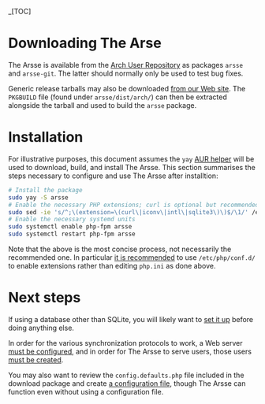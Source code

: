 _[TOC]

# Downloading The Arse

The Arsse is available from the [Arch User Repository](https://aur.archlinux.org/) as packages `arsse` and `arsse-git`. The latter should normally only be used to test bug fixes.

Generic release tarballs may also be downloaded [from our Web site](https://thearsse.com). The `PKGBUILD` file (found under `arsse/dist/arch/`) can then be extracted alongside the tarball and used to build the `arsse` package.

# Installation

For illustrative purposes, this document assumes the `yay` [AUR helper](https://wiki.archlinux.org/title/AUR_helpers) will be used to download, build, and install The Arsse. This section summarises the steps necessary to configure and use The Arsse after installtion:

```sh
# Install the package
sudo yay -S arsse
# Enable the necessary PHP extensions; curl is optional but recommended; pdo_sqlite may be used instead of sqlite, but this is not recommended
sudo sed -ie 's/^;\(extension=\(curl\|iconv\|intl\|sqlite3\)\)$/\1/' /etc/php/php.ini
# Enable the necessary systemd units
sudo systemctl enable php-fpm arsse
sudo systemctl restart php-fpm arsse
```

Note that the above is the most concise process, not necessarily the recommended one. In particular [it is recommended](https://wiki.archlinux.org/title/PHP#Extensions) to use `/etc/php/conf.d/` to enable extensions rather than editing `php.ini` as done above. 

# Next steps

If using a database other than SQLite, you will likely want to [set it up](Database_Setup) before doing anything else.

In order for the various synchronization protocols to work, a Web server [must be configured](Web_Server_Configuration), and in order for The Arsse to serve users, those users [must be created](/en/Using_The_Arsse/Managing_Users).

You may also want to review the `config.defaults.php` file included in the download package and create [a configuration file](Configuration), though The Arsse can function even without using a configuration file.
